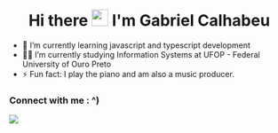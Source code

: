 <h1 align="center">Hi there <img src="https://raw.githubusercontent.com/kaueMarques/kaueMarques/master/hi.gif" width="30px"> I'm Gabriel Calhabeu</h1>

- 🌱 I’m currently learning javascript and typescript development
- 👨‍💻 I’m currently studying Information Systems at UFOP - Federal University of Ouro Preto
- ⚡ Fun fact: I play the piano and am also a music producer.

<h3>Connect with me : ^)</h3>
<a href="mailto:gabriel.calhabeu12@gmail.com" target="_blank"><img src="https://img.shields.io/badge/Gmail-D14836?style=for-the-badge&logo=gmail&logoColor=white" target="_blank"></a>

<!--
**GabrielCalhabeu/GabrielCalhabeu** is a ✨ _special_ ✨ repository because its `README.md` (this file) appears on your GitHub profile.

Here are some ideas to get you started:

- 🔭 I’m currently working on ...
- 🌱 I’m currently learning ...
- 👯 I’m looking to collaborate on ...
- 🤔 I’m looking for help with ...
- 💬 Ask me about ...
- 📫 How to reach me: ...
- 😄 Pronouns: ...
- ⚡ Fun fact: ...
-->
